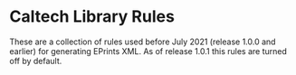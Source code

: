 Caltech Library Rules
=====================

These are a collection of rules used before July 2021 (release 1.0.0 and
earlier) for generating EPrints XML.  As of release 1.0.1 this rules
are turned off by default.


